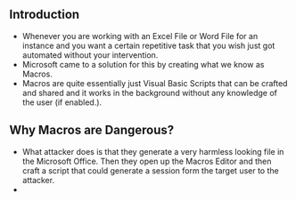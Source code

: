 ## Introduction
- Whenever you are working with an Excel File or Word File for an instance and you want a certain repetitive task that you wish just got automated without your intervention.
- Microsoft came to a solution for this by creating what we know as Macros.
- Macros are quite essentially just Visual Basic Scripts that can be crafted and shared and it works in the background without any knowledge of the user (if enabled.).

## Why Macros are Dangerous?
- What attacker does is that they generate a very harmless looking file in the Microsoft Office. Then they open up the Macros Editor and then craft a script that could generate a session form the target user to the attacker.
- 